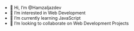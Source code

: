 - 👋 Hi, I’m @HamzaIjazdev
- 👀 I’m interested in Web Development 
- 🌱 I’m currently learning JavaScript
- 💞️ I’m looking to collaborate on Web Development Projects


<!---
HamzaIjazdev/HamzaIjazdev is a ✨ special ✨ repository because its `README.md` (this file) appears on your GitHub profile.
You can click the Preview link to take a look at your changes.
--->
